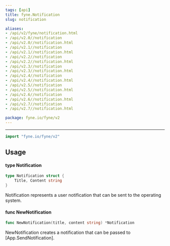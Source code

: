 ```yaml
---
tags: [api]
title: fyne.Notification
slug: notification

aliases:
- /api/v2/fyne/notification.html
- /api/v2.0//notification
- /api/v2.0//notification.html
- /api/v2.1//notification
- /api/v2.1//notification.html
- /api/v2.2//notification
- /api/v2.2//notification.html
- /api/v2.3//notification
- /api/v2.3//notification.html
- /api/v2.4//notification
- /api/v2.4//notification.html
- /api/v2.5//notification
- /api/v2.5//notification.html
- /api/v2.6//notification
- /api/v2.6//notification.html
- /api/v2.7//notification
- /api/v2.7//notification.html

package: fyne.io/fyne/v2
---
```



---
```go
import "fyne.io/fyne/v2"
```

## Usage

#### type Notification

```go
type Notification struct {
	Title, Content string
}
```

Notification represents a user notification that can be sent to the operating system.

#### func  NewNotification

```go
func NewNotification(title, content string) *Notification
```
NewNotification creates a notification that can be passed to [App.SendNotification].
